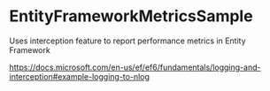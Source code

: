# EntityFrameworkMetricsSample

Uses interception feature to report performance metrics in Entity Framework

https://docs.microsoft.com/en-us/ef/ef6/fundamentals/logging-and-interception#example-logging-to-nlog
